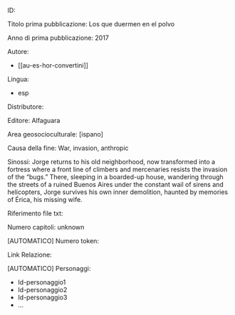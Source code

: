 ID:

Titolo prima pubblicazione: Los que duermen en el polvo

Anno di prima pubblicazione: 2017

Autore:
  - [[au-es-hor-convertini]]
  

Lingua:
  - esp
  

Distributore:

Editore: Alfaguara

Area geosocioculturale: [ispano]

Causa della fine: War, invasion, anthropic

Sinossi: Jorge returns to his old neighborhood, now transformed into a fortress where a front line of climbers and mercenaries resists the invasion of the “bugs.” There, sleeping in a boarded-up house, wandering through the streets of a ruined Buenos Aires under the constant wail of sirens and helicopters, Jorge survives his own inner demolition, haunted by memories of Érica, his missing wife.

Riferimento file txt:

Numero capitoli: unknown

[AUTOMATICO] Numero token:

Link Relazione:

[AUTOMATICO] Personaggi:
  - Id-personaggio1
  - Id-personaggio2
  - Id-personaggio3
  - ...